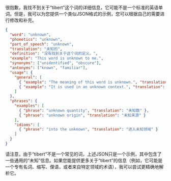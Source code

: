 很抱歉，我找不到关于“tibert”这个词的详细信息，它可能不是一个标准的英语单词。但是，我可以为您提供一个类似JSON格式的示例，您可以根据自己的需要进行修改和补充。

```json
{
  "word": "unknown",
  "phonetics": "unknown",
  "part_of_speech": "unknown",
  "translation": "未知的",
  "definition": "没有找到关于这个词的定义。",
  "example": "This word is unknown to me.",
  "synonyms": ["unidentified", "obscure"],
  "antonyms": ["known", "familiar"],
  "usage": {
    "general": [
      { "example": "The meaning of this word is unknown.", "translation": "这个词的含义是未知的。" },
      { "example": "It is used in an unknown context.", "translation": "它被用在一个未知的语境中。" }
    ]
  },
  "phrases": {
    "examples": [
      { "phrase": "unknown quantity", "translation": "未知数" },
      { "phrase": "unknown origin", "translation": "未知来源" }
    ],
    "idioms": [
      { "phrase": "into the unknown", "translation": "进入未知领域" }
    ]
  }
}
```

请注意，由于“tibert”不是一个常见的词，上述JSON只是一个示例，其中包含了一些通用的“未知”信息。如果您能提供更多关于“tibert”的信息（例如，它可能是一个专有名词、缩写、俚语，或者来自特定领域的术语），我可以尝试更精确地解析它。
 